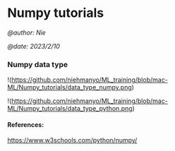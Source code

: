 # Numpy tutorials

<i>@author: Nie</i>

<i>@date: 2023/2/10</i>

### Numpy data type

!(https://github.com/niehmanyo/ML_training/blob/mac-ML/Numpy_tutorials/data_type_numpy.png)

!(https://github.com/niehmanyo/ML_training/blob/mac-ML/Numpy_tutorials/data_type_python.png)

#### References:

<a href="https://www.w3schools.com/python/numpy/">https://www.w3schools.com/python/numpy/</a>